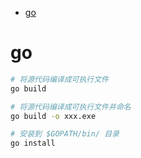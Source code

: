 <!-- TOC -->

- [go](#go)

<!-- /TOC -->

# go

```sh
# 将源代码编译成可执行文件
go build

# 将源代码编译成可执行文件并命名
go build -o xxx.exe

# 安装到 $GOPATH/bin/ 目录
go install
```
